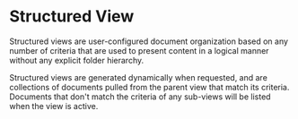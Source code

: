 Structured View
===============

Structured views are user-configured document organization based on any
number of criteria that are used to present content in a logical manner
without any explicit folder hierarchy.

Structured views are generated dynamically when requested, and are collections
of documents pulled from the parent view that match its criteria. Documents
that don't match the criteria of any sub-views will be listed when the
view is active.
